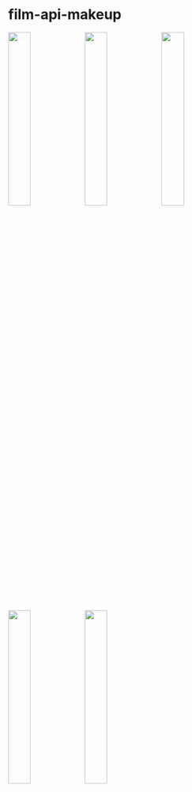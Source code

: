 # film-api-makeup
<img src='https://user-images.githubusercontent.com/91464463/154521140-a585bce7-67ce-466b-881b-79d27cf6f3c5.png' width=30%/>
<img src='https://user-images.githubusercontent.com/91464463/154521156-0601e3cc-8c82-4a60-b2fe-ef1e272eada7.png' width=30%/>
<img src='https://user-images.githubusercontent.com/91464463/154521166-32e4fb7a-0c80-46dd-ae5d-bc372b930b59.png' width=30%/>
<img src='https://user-images.githubusercontent.com/91464463/154521169-ec6f411d-da9c-495f-9530-020b5800ea02.png' width=30%/>
<img src='https://user-images.githubusercontent.com/91464463/154521179-7df1c75d-d5e7-4702-a76b-0878b67c6f57.png' width=30%/>
